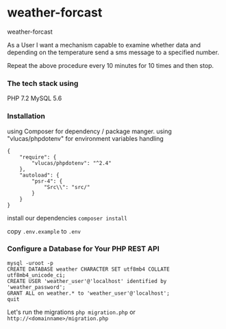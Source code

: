 # weather-forcast
weather-forcast

As a User I want a mechanism capable to examine whether data and depending
on the temperature send a sms message to a specified number.

Repeat the above procedure every 10 minutes for 10 times and then stop.

### The tech stack using
PHP 7.2
MySQL 5.6


### Installation 
using Composer for dependency / package manger.
using "vlucas/phpdotenv" for environment variables handling
```
{
    "require": {
        "vlucas/phpdotenv": "^2.4"
    },
    "autoload": {
        "psr-4": {
            "Src\\": "src/"
        }
    }
}
```
install our dependencies
``composer install``

copy `.env.example` to `.env`

### Configure a Database for Your PHP REST API
```
mysql -uroot -p
CREATE DATABASE weather CHARACTER SET utf8mb4 COLLATE utf8mb4_unicode_ci;
CREATE USER 'weather_user'@'localhost' identified by 'weather_password';
GRANT ALL on weather.* to 'weather_user'@'localhost';
quit
```
Let's run the migrations `php migration.php` or `http://<domainname>/migration.php`

